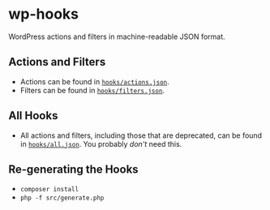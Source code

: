 # wp-hooks

WordPress actions and filters in machine-readable JSON format.

## Actions and Filters

* Actions can be found in [`hooks/actions.json`](hooks/actions.json).
* Filters can be found in [`hooks/filters.json`](hooks/filters.json).

## All Hooks

* All actions and filters, including those that are deprecated, can be found in [`hooks/all.json`](hooks/all.json). You probably _don't_ need this.

## Re-generating the Hooks

* `composer install`
* `php -f src/generate.php`
